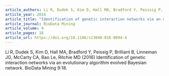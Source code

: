 ```yaml
---
article_authors: Li R, Dudek S, Kim D, Hall MA, Bradford Y, Peissig P, Brilliant B, Linneman JG, McCarty CA, Bao Le, Ritchie MD
article_year: 2016
article_title: "Identification of genetic interaction networks via an evolutionary algorithm evolved Bayesian network"
article_journal: BioData Mining
article_volume: 9
article_pages: 18
article_url: https://doi.org/10.1186/s13040-016-0094-4
---
```


Li R, Dudek S, Kim D, Hall MA, Bradford Y, Peissig P, Brilliant B, Linneman JG, McCarty CA, Bao Le, Ritchie MD (2016) Identification of genetic interaction networks via an evolutionary algorithm evolved Bayesian network. BioData Mining 9:18. 